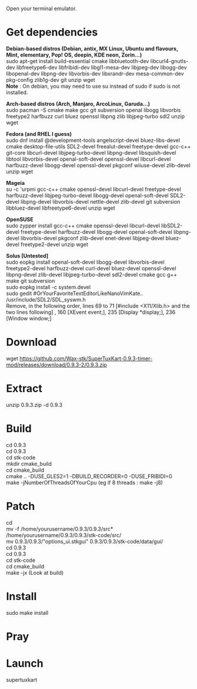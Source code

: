 Open your terminal emulator.

# Get dependencies
**Debian-based distros (Debian, antix, MX Linux, Ubuntu and flavours, Mint, elementary, Pop! OS, deepin, KDE neon, Zorin...)**
<br> sudo apt-get install build-essential cmake libbluetooth-dev libcurl4-gnutls-dev libfreetype6-dev libfribidi-dev libgl1-mesa-dev libjpeg-dev libogg-dev libopenal-dev libpng-dev libvorbis-dev libxrandr-dev mesa-common-dev pkg-config zlib1g-dev git unzip wget
<br> **Note** : On debian, you may need to use su instead of sudo if sudo is not installed.

**Arch-based distros  (Arch, Manjaro, ArcoLinux, Garuda...)**
<br> sudo pacman -S cmake make gcc git subversion openal libogg libvorbis freetype2 harfbuzz curl bluez openssl libpng zlib libjpeg-turbo sdl2 unzip wget

**Fedora (and RHEL I guess)**
<br> sudo dnf install @development-tools angelscript-devel bluez-libs-devel cmake desktop-file-utils SDL2-devel freealut-devel freetype-devel gcc-c++ git-core libcurl-devel libjpeg-turbo-devel libpng-devel libsquish-devel libtool libvorbis-devel openal-soft-devel openssl-devel libcurl-devel harfbuzz-devel libogg-devel openssl-devel pkgconf wiiuse-devel zlib-devel unzip wget

**Mageia**
<br> su -c 'urpmi gcc-c++ cmake openssl-devel libcurl-devel freetype-devel harfbuzz-devel libjpeg-turbo-devel libogg-devel openal-soft-devel SDL2-devel libpng-devel libvorbis-devel nettle-devel zlib-devel git subversion libbluez-devel libfreetype6-devel unzip wget

**OpenSUSE**
<br> sudo zypper install gcc-c++ cmake openssl-devel libcurl-devel libSDL2-devel freetype-devel harfbuzz-devel libogg-devel openal-soft-devel libpng-devel  libvorbis-devel pkgconf zlib-devel enet-devel libjpeg-devel bluez-devel freetype2-devel unzip wget

**Solus [Untested]**
<br> sudo eopkg install openal-soft-devel libogg-devel libvorbis-devel freetype2-devel harfbuzz-devel curl-devel bluez-devel openssl-devel libpng-devel zlib-devel libjpeg-turbo-devel sdl2-devel cmake gcc g++ make git subversion
<br> sudo eopkg install -c system.devel
<br> sudo gedit #OrYourFavoriteTextEditorLikeNanoVimKate.. /usr/include/SDL2/SDL_syswm.h
<br> Remove, in the following order, lines 69 to 71 [#include <X11/Xlib.h> and the two lines following] , 160 [XEvent event;], 235 [Display *display;], 236 [Window window;]

# Download
wget https://github.com/Wax-stk/SuperTuxKart-0.9.3-timer-mod/releases/download/0.9.3-2/0.9.3.zip

# Extract
unzip 0.9.3.zip -d 0.9.3

# Build
cd 0.9.3
<br> cd 0.9.3
<br> cd stk-code
<br> mkdir cmake_build
<br> cd cmake_build
<br> cmake .. -DUSE_GLES2=1 -DBUILD_RECORDER=0 -DUSE_FRIBIDI=0
<br> make -jNumberOfThreadsOfYourCpu (eg if 8 threads : make -j8)

# Patch
cd
<br> mv -f /home/yourusername/0.9.3/0.9.3/src* /home/yourusername/0.9.3/0.9.3/stk-code/src/
<br> mv 0.9.3/0.9.3/"options_ui.stkgui" 0.9.3/0.9.3/stk-code/data/gui/
<br> cd 0.9.3
<br> cd 0.9.3
<br> cd stk-code
<br> cd cmake_build
<br> make -jx (Look at build)

# Install
sudo make install

# Pray

# Launch
supertuxkart

